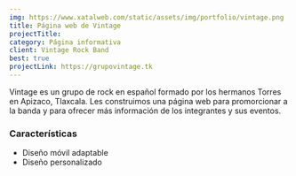 ```yaml
---
img: https://www.xatalweb.com/static/assets/img/portfolio/vintage.png
title: Página web de Vintage
projectTitle: 
category: Página informativa
client: Vintage Rock Band
best: true
projectLink: https://grupovintage.tk
---
```


Vintage es un grupo de rock en español formado por los hermanos Torres en Apizaco, Tlaxcala. Les construimos una página web para promorcionar a la banda y para ofrecer más información de los integrantes y sus eventos.

### Características

* Diseño móvil adaptable
* Diseño personalizado 